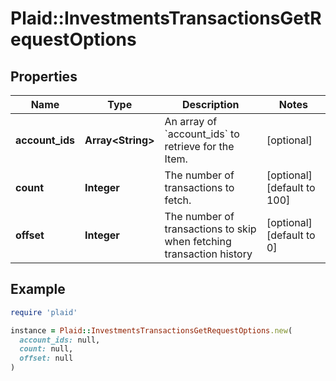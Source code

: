 # Plaid::InvestmentsTransactionsGetRequestOptions

## Properties

| Name | Type | Description | Notes |
| ---- | ---- | ----------- | ----- |
| **account_ids** | **Array&lt;String&gt;** | An array of &#x60;account_ids&#x60; to retrieve for the Item. | [optional] |
| **count** | **Integer** | The number of transactions to fetch.  | [optional][default to 100] |
| **offset** | **Integer** | The number of transactions to skip when fetching transaction history | [optional][default to 0] |

## Example

```ruby
require 'plaid'

instance = Plaid::InvestmentsTransactionsGetRequestOptions.new(
  account_ids: null,
  count: null,
  offset: null
)
```


